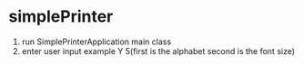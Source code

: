 # simplePrinter

1. run SimplePrinterApplication main class
2. enter user input example Y 5(first is the alphabet second is the font size)